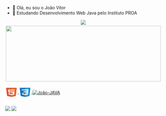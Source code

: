 - 👋 Olá, eu sou o João Vitor
- 🌱 Estudando Desenvolvimento Web Java pelo Instituto PROA

<div align="center">
  <a href="https://github.com/rafaballerini">
  <img height="180em" src="https://github-readme-stats.vercel.app/api?username=ojoaovitor&show_icons=true&theme=dark&include_all_commits=true&count_private=true"/>
  <img height="180em" width="500"src="https://github-readme-stats.vercel.app/api/top-langs/?username=ojoaovitor&layout=compact&langs_count=7&theme=dark"/>
</div>

<div style="display: inline_block"><br>
  <img align="center" alt="João-HTML" height="30" width="40" src="https://raw.githubusercontent.com/devicons/devicon/master/icons/html5/html5-original.svg">
  <img align="center" alt="João-CSS" height="30" width="40" src="https://raw.githubusercontent.com/devicons/devicon/master/icons/css3/css3-original.svg">
  <img align="center" alt="João-JAVA" height="40" width="50" src="https://cdn.jsdelivr.net/gh/devicons/devicon/icons/java/java-original.svg">
</div>

##

<div>
  <a href="https://www.linkedin.com/in/jo%C3%A3o-vitor-940346189/" target="_blank"><img src="https://img.shields.io/badge/LinkedIn-0077B5?style=for-the-badge&logo=linkedin&logoColor=white" target="_blank"><a/>
  <a href="https://www.instagram.com/__ojoao/" target="_blank"><img src="https://img.shields.io/badge/Instagram-E4405F?style=for-the-badge&logo=instagram&logoColor=white" target="_blank"></a>
</div>
